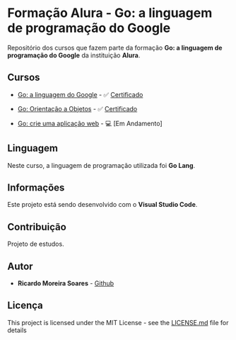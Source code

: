 # Formação Alura - Go: a linguagem de programação do Google

Repositório dos cursos que fazem parte da formação **Go: a linguagem de programação do Google** da instituição **Alura**.

## Cursos

* [Go: a linguagem do Google](01-go-a-linguagem-do-google) - ✅ [Certificado](https://cursos.alura.com.br/certificate/ricardo87ms/golang)

* [Go: Orientação a Objetos](02-go-orientacao-a-objetos) - ✅ [Certificado](https://cursos.alura.com.br/certificate/ricardo87ms/go-lang-oo)

* [Go: crie uma aplicação web](03-go-crie-aplicacao-web) - 💻 [Em Andamento]


## Linguagem

Neste curso, a linguagem de programação utilizada foi **Go Lang**.

## Informações

Este projeto está sendo desenvolvido com o **Visual Studio Code**.

## Contribuição

Projeto de estudos.

## Autor

-   **Ricardo Moreira Soares** - [Github](https://github.com/ricardo87ms)

## Licença

This project is licensed under the MIT License - see the [LICENSE.md](LICENSE) file for details